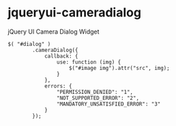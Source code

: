 jqueryui-cameradialog
=====================

jQuery UI Camera Dialog Widget

```
$( "#dialog" )
        .cameraDialog({
            callback: {
                use: function (img) {
                    $("#image img").attr("src", img);
                }
            },
            errors: {
                "PERMISSION_DENIED": "1",
                "NOT_SUPPORTED_ERROR": "2",
                "MANDATORY_UNSATISFIED_ERROR": "3"
            }
        });

```